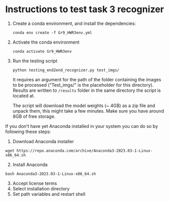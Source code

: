 # Instructions to test task 3 recognizer

1. Create a conda environment, and install the dependencies:
   
   ```conda env create -f Gr9_HWR3env.yml ```

2. Activate the conda environment

   ```conda activate Gr9_HWR3env```

2. Run the testing script

    ```python testing_end2end_recognizer.py test_imgs/```

    It requires an argument for the path of the folder containing the images to be processed ("Test_imgs/" is the placeholder for this directory). Results are written to `/results` folder in the same directory the script is located at. 

    The script will download the model weights (~ 4GB) as a zip file and unpack them, this might take a few minutes. Make sure you have around 8GB of free storage.



If you don't have yet Anaconda installed in your system you can do so by following these steps:
1. Download Anaconda installer

  ```wget https://repo.anaconda.com/archive/Anaconda3-2023.03-1-Linux-x86_64.sh```

2. Install Anaconda

  ```bash Anaconda3-2023.03-1-Linux-x86_64.sh```

3. Accept license terms
4. Select installation directory
5. Set path variables and restart shell
